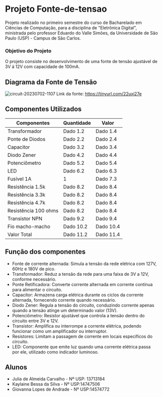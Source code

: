 # Projeto Fonte-de-tensao

Projeto realizado no primeiro semestre do curso de Bacharelado em Ciências de Computação, para a disciplina de "Eletrônica Digital", ministrada pelo professor Eduardo do Valle Simões, da Universidade de São Paulo (USP) - Campus de São Carlos.

### Objetivo do Projeto
O projeto consiste no desenvolvimento de uma fonte de tensão ajustável de 3V á 12V com capacidade de 100mA.

## Diagrama da Fonte de Tensão

![circuit-20230702-1107](https://github.com/J-carvalho17/Fonte-de-tensao/assets/129186293/d1ef9827-de2a-48d0-a5c0-5733c3d0efd0)
Link da fonte: https://tinyurl.com/22uxj27e

## Componentes Utilizados
| Componentes | Quantidade | Valor |
| -------- | -------- | -------- | 
| Transformador | Dado 1.2 | Dado 1.4 |
| Ponte de Diodos | Dado 2.2 | Dado 2.4 |
| Capacitor | Dado 3.2 | Dado 3.4 |
| Diodo Zener | Dado 4.2 |Dado 4.4 |
| Potenciômetro | Dado 5.2 | Dado 5.4 |
| LED | Dado 6.2 | Dado 6.3 | Dado 6.4 |
| Fusível 1A |1| Dado 7.3 | Dado 7.4 |
| Resistência 1.5k | Dado 8.2 | Dado 8.4 |
| Resistência 3.3k | Dado 8.2 | Dado 8.4 |
| Resistência 4.7k | Dado 8.2 | Dado 8.4 |
| Resistência 100 ohms | Dado 8.2 | Dado 8.4 |
| Transistor NPN | Dado 9.2 | Dado 9.4 |
| Fio macho-macho | Dado 10.2 |Dado 10.4 |
| Valor Total| Dado 11.2 | Dado 11.4 |

## Função dos componentes

- Fonte de corrente alternada: Simula a tensão da rede elétrica com 127V, 60Hz e 180V de pico.
- Transformador: Reduz a tensão da rede para uma faixa de 3V a 12V, conforme necessário.
- Ponte Retificadora: Converte corrente alternada em corrente contínua para alimentar o circuito.
- Capacitor: Armazena carga elétrica durante os ciclos da corrente alternada, fornecendo corrente quando necessário.
- Diodo Zener: Regula a tensão do circuito, conduzindo corrente apenas quando a tensão atinge um determinado valor (13V).
- Potenciômetro: Resistor ajustável que controla a tensão dentro do circuito entre 3V e 12V.
- Transistor: Amplifica ou interrompe a corrente elétrica, podendo funcionar como um amplificador ou interruptor.
- Resistores: Limitam a passagem de corrente em locais específicos do circuito.
- LED: Componente que emite luz quando uma corrente elétrica passa por ele, utilizado como indicador luminoso.

## Alunos

- Julia de Almeida Carvalho - Nº USP: 13713184
- Kaylaine Bessa da Silva - Nº USP:14747506
- Giovanna Lopes de Andrade - Nº USP:14574772


